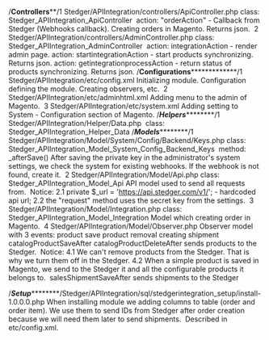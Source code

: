 ​/****************************************************Controllers******************************************************/
​
1 Stedger/APIIntegration/controllers/ApiController.php
class: Stedger_APIIntegration_ApiController
​
action: "orderAction" - Callback from Stedger (Webhooks callback). Creating orders in Magento.  Returns json.
​
2 Stedger/APIIntegration/controllers/AdminController.php
class: Stedger_APIIntegration_AdminController
​
action: integrationAction - render admin page.
action: startintegrationAction - start products synchronizing.  Returns json.
action: getintegrationprocessAction - return status of products synchronizing. Returns json.
​
/**********************************************Configurations***********************************************************/
​
1 Stedger/APIIntegration/etc/config.xml
Initializing module. Configuration defining the module. Creating observers, etc.
​
2 Stedger/APIIntegration/etc/adminhtml.xml
Adding menu to the admin of Magento.
​
3 Stedger/APIIntegration/etc/system.xml
Adding setting to System - Configuration section of Magento.
​
/***************************************************Helpers***********************************************************/
​
1 Stedger/APIIntegration/Helper/Data.php
​
class: Stedger_APIIntegration_Helper_Data
​
/***************************************************Models***********************************************************/
​
1 Stedger/APIIntegration/Model/System/Config/Backend/Keys.php
class: Stedger_APIIntegration_Model_System_Config_Backend_Keys
​
method: _afterSave()
After saving the private key in the administrator's system settings, we check the system for existing webhooks. If the webhook is not found, create it.
​
2 Stedger/APIIntegration/Model/Api.php
class: Stedger_APIIntegration_Model_Api
API model used to send all requests from.
​
Notice:
2.1 private $_url = 'https://api.stedger.com/v1/'; - hardcoded api url;
2.2 the "request" method uses the secret key from the settings.
​
3 Stedger/APIIntegration/Model/Integration.php
class: Stedger_APIIntegration_Model_Integration
Model which creating order in Magento.
​
4 Stedger/APIIntegration/Model/Observer.php
Observer model with 3 events:
	 	 product save
	 	 product removal
	 	 creating shipment
​
catalogProductSaveAfter
catalogProductDeleteAfter
sends products to the Stedger.
​
Notice: 
4.1 We can't remove products from the Stedger. That is why we turn them off in the Stedger.
4.2 When a simple product is saved in Magento, we send to the Stedger it and all the configurable products it belongs to.
​
salesShipmentSaveAfter
sends shipments to the Stedger
	 
 /***************************************************Setup***********************************************************/
​
Stedger/APIIntegration/sql/stedgerintegration_setup/install-1.0.0.0.php
When installing module we adding columns to table (order
and order item). We use them to send IDs from Stedger after order creation because we will need
them later to send shipments. 
​
Described in etc/config.xml.
